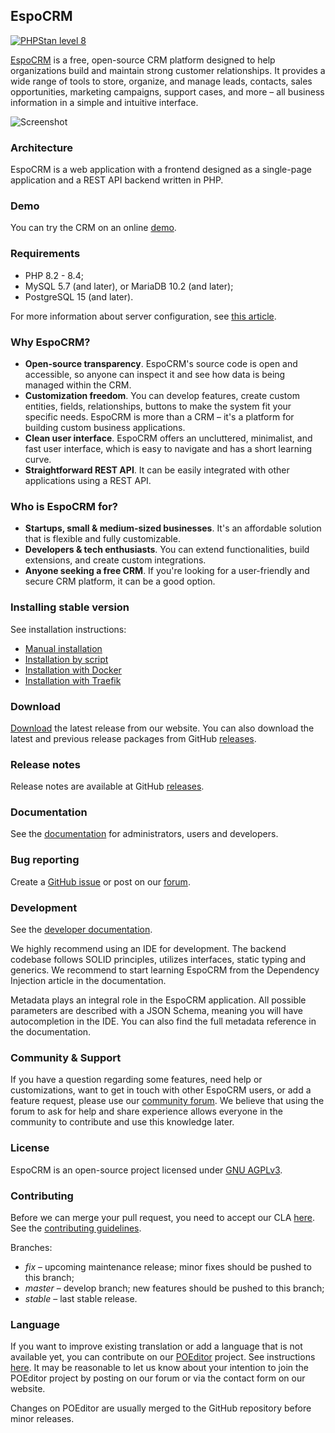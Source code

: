 ## EspoCRM

[![PHPStan level 8](https://img.shields.io/badge/PHPStan-level%208-brightgreen)](#espocrm)

[EspoCRM](https://www.espocrm.com) is a free, open-source CRM platform designed to help organizations build and maintain strong customer relationships.
It provides a wide range of tools to store, organize, and manage leads, contacts, sales opportunities, marketing campaigns,
support cases, and more – all business information in a simple and intuitive interface.

![Screenshot](https://user-images.githubusercontent.com/1006792/226094559-995dfd2a-a18f-4619-a21b-79a4e671990a.png)

### Architecture

EspoCRM is a web application with a frontend designed as a single-page application and a REST API
backend written in PHP.

### Demo

You can try the CRM on an online [demo](https://www.espocrm.com/demo/).

### Requirements

* PHP 8.2 - 8.4;
* MySQL 5.7 (and later), or MariaDB 10.2 (and later);
* PostgreSQL 15 (and later).

For more information about server configuration, see [this article](https://docs.espocrm.com/administration/server-configuration/).

### Why EspoCRM?

* **Open-source transparency**. EspoCRM's source code is open and accessible, so anyone can inspect it and see how data is being managed within the CRM.
* **Customization freedom**. You can develop features, create custom entities, fields, relationships, buttons to make the system fit your specific needs. EspoCRM is more than a CRM – it's a platform for building custom business applications.
* **Clean user interface**. EspoCRM offers an uncluttered, minimalist, and fast user interface, which is easy to navigate and has a short learning curve.
* **Straightforward REST API**. It can be easily integrated with other applications using a REST API.

### Who is EspoCRM for?

* **Startups, small & medium-sized businesses**. It's an affordable solution that is flexible and fully customizable.
* **Developers & tech enthusiasts**. You can extend functionalities, build extensions, and create custom integrations.
* **Anyone seeking a free CRM**. If you're looking for a user-friendly and secure CRM platform, it can be a good option.

### Installing stable version

See installation instructions:

* [Manual installation](https://docs.espocrm.com/administration/installation/)
* [Installation by script](https://docs.espocrm.com/administration/installation-by-script/)
* [Installation with Docker](https://docs.espocrm.com/administration/docker/installation/)
* [Installation with Traefik](https://docs.espocrm.com/administration/docker/traefik/)

### Download

[Download](https://www.espocrm.com/download/) the latest release from our website. You can also download the latest and previous release packages from GitHub [releases](https://github.com/espocrm/espocrm/releases).

### Release notes

Release notes are available at GitHub [releases](https://github.com/espocrm/espocrm/releases).

### Documentation

See the [documentation](https://docs.espocrm.com) for administrators, users and developers.

### Bug reporting

Create a [GitHub issue](https://github.com/espocrm/espocrm/issues/new/choose) or post on our [forum](https://forum.espocrm.com/forum/bug-reports).

### Development

See the [developer documentation](https://docs.espocrm.com/development/).

We highly recommend using an IDE for development. The backend codebase follows SOLID principles, utilizes interfaces, static typing and generics. We recommend to start learning EspoCRM from the Dependency Injection article in the documentation.

Metadata plays an integral role in the EspoCRM application. All possible parameters are described with a JSON Schema, meaning you will have autocompletion in the IDE. You can also find the full metadata reference in the documentation.

### Community & Support

If you have a question regarding some features, need help or customizations, want to get in touch with other EspoCRM users, or add a feature request, please use our [community forum](https://forum.espocrm.com/). We believe that using the forum to ask for help and share experience allows everyone in the community to contribute and use this knowledge later.

### License

EspoCRM is an open-source project licensed under [GNU AGPLv3](https://raw.githubusercontent.com/espocrm/espocrm/master/LICENSE.txt).

### Contributing

Before we can merge your pull request, you need to accept our CLA [here](https://github.com/espocrm/cla). See the [contributing guidelines](https://github.com/espocrm/espocrm/blob/master/.github/CONTRIBUTING.md).

Branches:

* *fix* – upcoming maintenance release; minor fixes should be pushed to this branch;
* *master* – develop branch; new features should be pushed to this branch;
* *stable* – last stable release.

### Language

If you want to improve existing translation or add a language that is not available yet, you can contribute on our [POEditor](https://poeditor.com/join/project/gLDKZtUF4i) project. See instructions [here](https://www.espocrm.com/blog/how-to-use-poeditor-to-translate-espocrm/). It may be reasonable to let us know about your intention to join the POEditor project by posting on our forum or via the contact form on our website.

Changes on POEditor are usually merged to the GitHub repository before minor releases.
